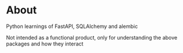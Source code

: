 # About

Python learnings of FastAPI, SQLAlchemy and alembic

Not intended as a functional product, only for understanding the above packages and how they interact